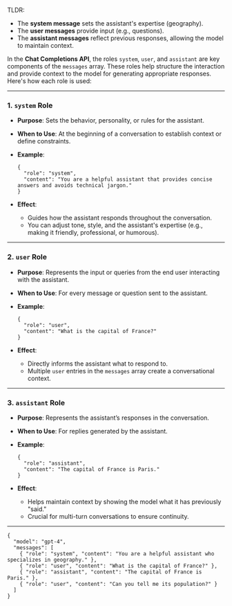 
TLDR:
- The **system message** sets the assistant's expertise (geography).
- The **user messages** provide input (e.g., questions).
- The **assistant messages** reflect previous responses, allowing the model to maintain context.
  
In the **Chat Completions API**, the roles `system`, `user`, and `assistant` are key components of the `messages` array. These roles help structure the interaction and provide context to the model for generating appropriate responses. Here's how each role is used:

---

### **1. `system` Role**

- **Purpose**: Sets the behavior, personality, or rules for the assistant.
- **When to Use**: At the beginning of a conversation to establish context or define constraints.
- **Example**:
    ```
    {  
      "role": "system",  
      "content": "You are a helpful assistant that provides concise answers and avoids technical jargon."  
    }  
	```
    
- **Effect**:
	- Guides how the assistant responds throughout the conversation.
	- You can adjust tone, style, and the assistant's expertise (e.g., making it friendly, professional, or humorous).

---

### **2. `user` Role**

- **Purpose**: Represents the input or queries from the end user interacting with the assistant.
- **When to Use**: For every message or question sent to the assistant.
- **Example**:
    ```
    {  
      "role": "user",  
      "content": "What is the capital of France?"  
    }  
	```

- **Effect**:
	- Directly informs the assistant what to respond to.
	- Multiple `user` entries in the `messages` array create a conversational context.

---

### **3. `assistant` Role**

- **Purpose**: Represents the assistant’s responses in the conversation.
- **When to Use**: For replies generated by the assistant.
- **Example**:
    ```
    {  
      "role": "assistant",  
      "content": "The capital of France is Paris."  
    }  
	```

- **Effect**:
	- Helps maintain context by showing the model what it has previously "said."
	- Crucial for multi-turn conversations to ensure continuity.

---

```
{
  "model": "gpt-4",
  "messages": [
    { "role": "system", "content": "You are a helpful assistant who specializes in geography." },
    { "role": "user", "content": "What is the capital of France?" },
    { "role": "assistant", "content": "The capital of France is Paris." },
    { "role": "user", "content": "Can you tell me its population?" }
  ]
}
```